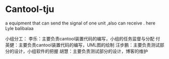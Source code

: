 # Cantool-tju
a equipment that can send the signal of one unit ,also can receive .
here Lyle
balibalaa



小组分工：
李乐：主要负责cantool装置代码的编写，小组的任务监督与分配
付英健：主要负责cantool装置代码的编写，UML图的绘制
汪步鹏：主要负责测试部分的设计，小组软件的把握
胡慧：主要负责测试部分的设计，博客的维护
